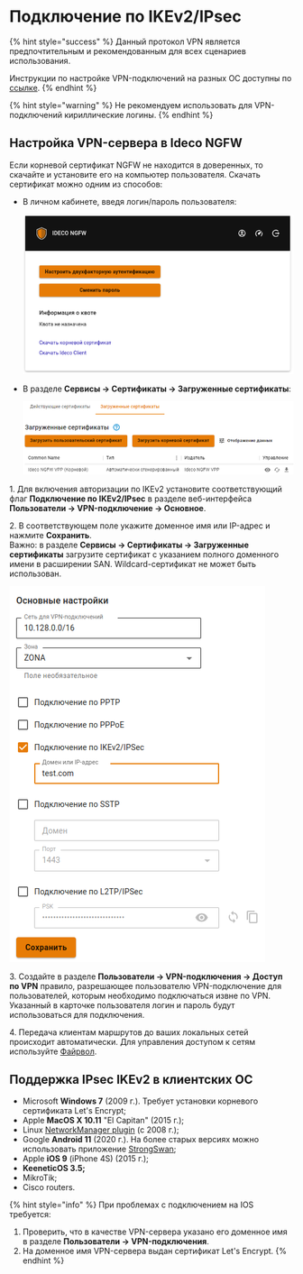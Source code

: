 # Подключение по IKEv2/IPsec

{% hint style="success" %}
Данный протокол VPN является предпочтительным и рекомендованным для всех сценариев использования.

Инструкции по настройке VPN-подключений на разных ОС доступны по [ссылке](../../../../recipes/popular-recipes/vpn/README.md).
{% endhint %}

{% hint style="warning" %}
Не рекомендуем использовать для VPN-подключений кириллические логины.
{% endhint %}

## Настройка VPN-сервера в Ideco NGFW

Если корневой сертификат NGFW не находится в доверенных, то скачайте и установите его на компьютер пользователя. Скачать сертификат можно одним из способов:

* В личном кабинете, введя логин/пароль пользователя:

    ![](../../../../.gitbook/assets/ubuntu16.png)
* В разделе **Сервисы -> Сертификаты -> Загруженные сертификаты**:

    ![](../../../../.gitbook/assets/certificates2.png)

1\. Для включения авторизации по IKEv2 установите соответствующий флаг **Подключение по IKEv2/IPsec** в разделе веб-интерфейса **Пользователи -> VPN-подключение -> Основное**.

2\. В соответствующем поле укажите доменное имя или IP-адрес и нажмите **Сохранить**. \
Важно: в разделе **Сервисы -> Сертификаты -> Загруженные сертификаты** загрузите сертификат с указанием полного доменного имени в расширении SAN. Wildcard-сертификат не может быть использован.

![](../../../../.gitbook/assets/domain.png)

3\. Создайте в разделе **Пользователи -> VPN-подключения -> Доступ по VPN** правило, разрешающее пользователю VPN-подключение для пользователей, которым необходимо подключаться извне по VPN. Указанный в карточке пользователя логин и пароль будут использоваться для подключения.

4\. Передача клиентам маршрутов до ваших локальных сетей происходит автоматически. Для управления доступом к сетям используйте [Файрвол](../../../access-rules/firewall.md).

## Поддержка IPsec IKEv2 в клиентских ОС

* Microsoft **Windows 7** (2009 г.). Требует установки корневого сертификата Let's Encrypt;
* Apple **MacOS X 10.11** "El Capitan" (2015 г.);
* Linux [NetworkManager plugin](https://wiki.strongswan.org/projects/strongswan/wiki/NetworkManager) (c 2008 г.);
* Google **Android 11** (2020 г.). На более старых версиях можно использовать приложение [StrongSwan](https://play.google.com/store/apps/details?id=org.strongswan.android);
* Apple **iOS 9** (iPhone 4S) (2015 г.);
* **KeeneticOS 3.5;**
* MikroTik;
* Cisco routers.

{% hint style="info" %}
При проблемах с подключением на IOS требуется:
1. Проверить, что в качестве VPN-сервера указано его доменное имя в разделе **Пользователи -> VPN-подключения**.
2. На доменное имя VPN-сервера выдан сертификат Let's Encrypt.
{% endhint %}
